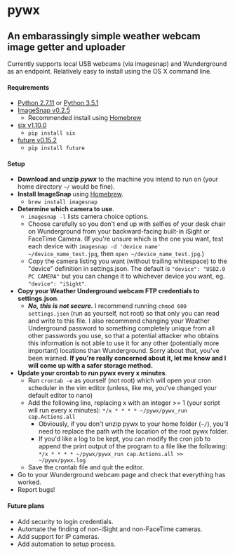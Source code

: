 # pywx
## An embarassingly simple weather webcam image getter and uploader
Currently supports local USB webcams (via imagesnap) and Wunderground as an endpoint. Relatively easy to install using the OS X command line.

#### Requirements
  - [Python 2.7.11](https://www.python.org/downloads/release/python-2711/) or [Python 3.5.1](https://www.python.org/downloads/release/python-351/)
  - [ImageSnap v0.2.5](http://iharder.sourceforge.net/current/macosx/imagesnap/)
    - Recommended install using [Homebrew](https://brew.sh)
  - [six v1.10.0](https://pypi.python.org/pypi/six/1.10.0)
    - `pip install six`
  - [future v0.15.2](https://pypi.python.org/pypi/future/0.15.2)
    - `pip install future`

#### Setup
  - **Download and unzip** ***pywx*** to the machine you intend to run on (your home directory `~/` would be fine).
  - **Install ImageSnap** using [Homebrew](https://brew.sh).
    - `brew install imagesnap`
  - **Determine which camera to use**.
    - `imagesnap -l` lists camera choice options.
    - Choose carefully so you don't end up with selfies of your desk chair on Wunderground from your backward-facing built-in iSight or FaceTime Camera. (If you're unsure which is the one you want, test each device with `imagesnap -d 'device name' ~/device_name_test.jpg`, then `open ~/device_name_test.jpg`.)
    - Copy the camera listing you want (without trailing whitespace) to the "device" definition in settings.json. The default is `"device": "USB2.0 PC CAMERA"` but you can change it to whichever device you want, eg. `"device": "iSight"`.
  - **Copy your Weather Underground webcam FTP credentials to settings.json**.
    - ***No, this is not secure.*** I recommend running `chmod 600 settings.json` (run as yourself, not root) so that only you can read and write to this file. I also recommend changing your Weather Underground password to something completely unique from all other passwords you use, so that a potential attacker who obtains this information is not able to use it for any other (potentially more important) locations than Wunderground. Sorry about that, you've been warned. **If you're really concerned about it, let me know and I will come up with a safer storage method.**
  - **Update your crontab to run pywx every x minutes**.
    - Run `crontab -e` as yourself (not root) which will open your cron scheduler in the vim editor (unless, like me, you've changed your default editor to nano)
    - Add the following line, replacing x with an integer >= 1 (your script will run every x minutes): `*/x * * * * ~/pywx/pywx_run cap.Actions.all`
      - Obviously, if you don't unzip pywx to your home folder (`~/`), you'll need to replace the path with the location of the root pywx folder.
      - If you'd like a log to be kept, you can modify the cron job to append the print output of the program to a file like the following: `*/x * * * * ~/pywx/pywx_run cap.Actions.all >> ~/pywx/pywx.log` 
    - Save the crontab file and quit the editor.
  - Go to your Wunderground webcam page and check that everything has worked.
  - Report bugs!

#### Future plans
  - Add security to login credentials.
  - Automate the finding of non-iSight and non-FaceTime cameras.
  - Add support for IP cameras.
  - Add automation to setup process.
